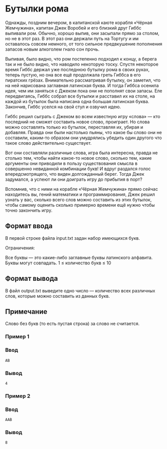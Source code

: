 # Бутылки рома

Однажды, поздним вечером, в капитанской каюте корабля «Чёрная Жемчужина», капитан Джек Воробей и его близкий друг Гиббс выпивали ром. Обычно, хорошо выпив, они засыпали прямо за столом, но не в этот раз. В этот раз они держали путь на Тортугу и им оставалось совсем немного, от того сильное предвкушение пополнения запасов новым алкоголем гнало сон прочь.

Выпивая, было видно, что ром постепенно подходил к концу, а берега так и не было видно, что наводило некоторую тоску. Спустя некоторое время Гиббс держал уже последнюю бутылку рома в своих руках, теперь пустую, но она все ещё продолжала греть Гиббса в его пиратских грёзах. Внимательно рассматривая бутылку, он заметил, что на ней нарисована заглавная латинская буква. И тогда Гиббса осенила идея, чем им заняться с Джеком пока они не пополнят свои запасы. Еле передвигаясь, Гиббс собрал все бутылки и расставил их на столе, на каждой из бутылок была написана одна большая латинская буква. Закончив, Гиббс уселся на свой стул и озвучил идею.

Гиббс решил сыграть с Джеком во всем известную игру «слова» — кто последний не сможет составить новое слово, проиграет. Но слова можно составлять только из бутылок, переставляя их, убирая и добавляя. Правда они были настолько пьяны, что какое бы слово они не составили, каким-то образом они умудрялись убедить один другого что такое слово действительно существует.

Вот они составляли различные слова, игра была интересна, правда не столько тем, чтобы найти какое-то новое слово, сколько тем, какие аргументы они приводили в пользу существования смысла в совершенно невиданной комбинации букв! И вдруг раздался голос впередсмотрящего, что виден долгожданный берег. Тогда Джек задумался, а успеют ли они доиграть игру до прибытия в порт?

Вспомнив, что с ними на корабле «Чёрная Жемчужина» прямо сейчас находитесь вы, гений математики и программирования, Джек решил узнать у вас, сколько всего слов можно составить из этих бутылок, чтобы самому оценить сколько примерно времени ещё нужно чтобы точно закончить игру.

## Формат ввода
В первой строке файла input.txt задан набор имеющихся букв.

Ограничения:

Все буквы — это какие-либо заглавные буквы латинского алфавита.
Буквы могут совпадать.
1 ≤ количество букв ≤ 10

## Формат вывода
В файл output.txt выведите одно число — количество всех различных слов, которые можно составить из данных букв.

## Примечание
Слово без букв (то есть пустая строка) за слово не считается.

### Пример 1
### Ввод
```text
AB
```

### Вывод
```text
4
```

### Пример 2
### Ввод
```text
AAB
```

### Вывод
```text
8
```